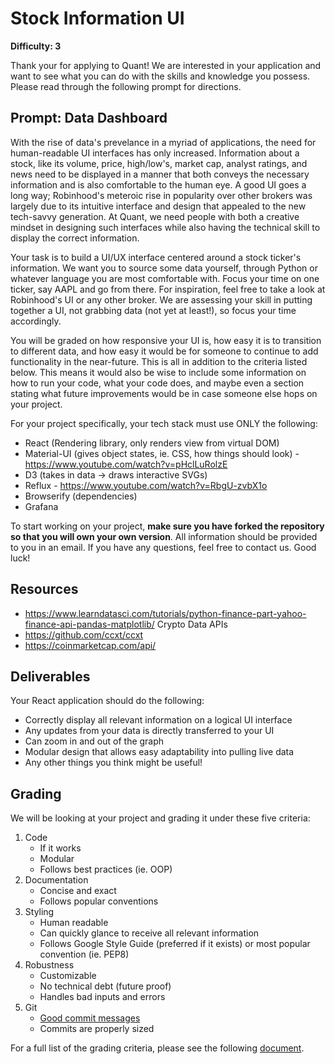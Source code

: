 # Stock Information UI

**Difficulty: 3**

Thank your for applying to Quant! We are interested in your application and want to see what you can do with the skills and knowledge you possess. Please read through the following prompt for directions.

## **Prompt: Data Dashboard**
With the rise of data's prevelance in a myriad of applications, the need for human-readable UI interfaces has only increased. Information about a stock, like its volume, price, high/low's, market cap, analyst ratings, and news need to be displayed in a manner that both conveys the necessary information and is also comfortable to the human eye. A good UI goes a long way; Robinhood's meteroic rise in popularity over other brokers was largely due to its intuitive interface and design that appealed to the new tech-savvy generation. At Quant, we need people with both a creative mindset in designing such interfaces while also having the technical skill to display the correct information.

Your task is to build a UI/UX interface centered around a stock ticker's information. We want you to source some data yourself, through Python or whatever language you are most comfortable with. Focus your time on one ticker, say AAPL and go from there. For inspiration, feel free to take a look at Robinhood's UI or any other broker. We are assessing your skill in putting together a UI, not grabbing data (not yet at least!), so focus your time accordingly.

You will be graded on how responsive your UI is, how easy it is to transition to different data, and how easy it would be for someone to continue to add functionality in the near-future. This is all in addition to the criteria listed below. This means it would also be wise to include some information on how to run your code, what your code does, and maybe even a section stating what future improvements would be in case someone else hops on your project.

For your project specifically, your tech stack must use ONLY the following:
- React (Rendering library, only renders view from virtual DOM)
- Material-UI (gives object states, ie. CSS, how things should look) - https://www.youtube.com/watch?v=pHclLuRolzE
- D3 (takes in data -> draws interactive SVGs)
- Reflux - https://www.youtube.com/watch?v=RbgU-zvbX1o
- Browserify (dependencies)
- Grafana

To start working on your project, **make sure you have forked the repository so that you will own your own version**. All information should be provided to you in an email. If you have any questions, feel free to contact us. Good luck!

## **Resources**
- https://www.learndatasci.com/tutorials/python-finance-part-yahoo-finance-api-pandas-matplotlib/
Crypto Data APIs
- https://github.com/ccxt/ccxt
- https://coinmarketcap.com/api/

## **Deliverables**
Your React application should do the following:
- Correctly display all relevant information on a logical UI interface
- Any updates from your data is directly transferred to your UI
- Can zoom in and out of the graph
- Modular design that allows easy adaptability into pulling live data
- Any other things you think might be useful!

## **Grading**
We will be looking at your project and grading it under these five criteria:
1. Code
   - If it works
   - Modular
   - Follows best practices (ie. OOP)
2. Documentation
   - Concise and exact
   - Follows popular conventions
3. Styling
   - Human readable
   - Can quickly glance to receive all relevant information
   - Follows Google Style Guide (preferred if it exists) or most popular convention (ie. PEP8)
4. Robustness
   - Customizable
   - No technical debt (future proof)
   - Handles bad inputs and errors
5. Git
   - [Good commit messages](https://cbea.ms/git-commit/#seven-rules)
   - Commits are properly sized

For a full list of the grading criteria, please see the following [document](https://docs.google.com/spreadsheets/d/16CqSJSlch7w9q4_ZTiydKGk0T01rgvIEcHHwqsI_KSo/edit?usp=sharing). 